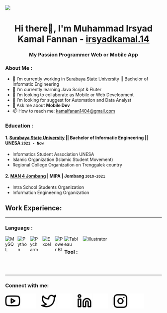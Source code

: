 <a href="https://github.com/antonkomarev/github-profile-views-counter">
    <img src="https://komarev.com/ghpvc/?username=irsyadkamal-github&label=Profile+Views&color=ba0404&style=flat-square">
</a>
<h1 align="center"> Hi there👋, I'm Muhammad Irsyad Kamal Fannan - <a href="https://www.instagram.com/irsyadkamal.14/?hl=en">irsyadkamal.14</a></h1>
<h3 align="center">My Passion Programmer Web or Mobile App</h3>

### About Me :
- 🔭 I’m currently working in [Surabaya State University](https://www.unesa.ac.id/) || Bachelor of Informatic Engineering
- 🌱 I’m currently learning Java Script & Fluter
- 👯 I’m looking to collaborate as Mobile or Web Development 
- 🤔 I’m looking for suggest for Automation and Data Analyst
- 💬 Ask me about **Mobile Dev**
- 📫 How to reach me: kamalfanan1404@gmail.com

### Education : 
#### 1. [Surabaya State University](https://www.unesa.ac.id/) || Bachelor of Informatic Engineering || **UNESA `2021 - Now`**
   - Informatics Student Association UNESA
   - Islamic Organization (Islamic Student Movement)
   - Regional College Organization on Trenggalek country
#### 2. [MAN 4 Jombang](https://man4jombang.sch.id/) | MIPA | **Jombang `2018-2021`**
   - Intra School Students Organization
   - Information Engineering Organization

## Work Experience:

---

### Language : 
<img align="left" alt="MySQL" width="30px" src="https://cdn.jsdelivr.net/gh/devicons/devicon/icons/mysql/mysql-original.svg" style="padding-right:10px;" />
<img align="left" alt="Python" width="30px" src="https://upload.wikimedia.org/wikipedia/commons/thumb/c/c3/Python-logo-notext.svg/110px-Python-logo-notext.svg.png?20100317150552" style="padding-right:10px;" />
<img align="left" alt="Pycharm" width="30px" src="https://upload.wikimedia.org/wikipedia/commons/thumb/1/1d/PyCharm_Icon.svg/220px-PyCharm_Icon.svg.png" style="padding-right:10px;" />
<img align="left" alt="Excel" width="30px" src="https://is2-ssl.mzstatic.com/image/thumb/Purple126/v4/a8/fd/5a/a8fd5a84-c6f1-355f-3b9f-6e86598efaa3/XCEL.png/1200x630bb.png" style="padding-right:10px;" />
<img align="left" alt="Power BI" width="30px" src="https://powerbi.microsoft.com/pictures/application-logos/svg/powerbi.svg" style="padding-right:0px;" />
<img align="left" alt="Tableau" width="50px" src="https://logos-world.net/wp-content/uploads/2021/10/Tableau-Symbol.png" style="padding-right:10px;" />
<img src="https://www.vectorlogo.zone/logos/adobe_illustrator/adobe_illustrator-icon.svg" alt="illustrator" width="40" height="40"/> 



### Tool : 
<br />
<br />

---
### Connect with me:

[![website](./img/youtube-light.svg)](https://www.youtube.com/channel/UC22xix7qvwpYWnSQ5QEYtAQ#gh-light-mode-only)
[![website](./img/youtube-dark.svg)](https://www.youtube.com/channel/UC22xix7qvwpYWnSQ5QEYtAQ#gh-dark-mode-only)
&nbsp;&nbsp;
[![website](./img/twitter-light.svg)](https://twitter.com/vincentwwidyan#gh-light-mode-only)
[![website](./img/twitter-dark.svg)](https://twitter.com/vincentwwidyan#gh-dark-mode-only)
&nbsp;&nbsp;
[![website](./img/linkedin-light.svg)](https://www.linkedin.com/in/vincentwidyan#gh-light-mode-only)
[![website](./img/linkedin-dark.svg)](https://www.linkedin.com/in/vincentwidyan#gh-dark-mode-only)
&nbsp;&nbsp;
[![website](./img/instagram-light.svg)](https://instagram.com/vincentwwidyan#gh-light-mode-only)
[![website](./img/instagram-dark.svg)](https://instagram.com/vincentwwidyan#gh-dark-mode-only)



[webdev]: https://github.com/vincentwidyan/vincentwidyan
